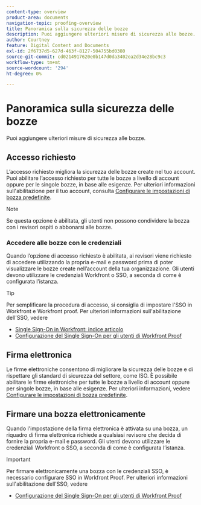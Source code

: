 ```yaml
---
content-type: overview
product-area: documents
navigation-topic: proofing-overview
title: Panoramica sulla sicurezza delle bozze
description: Puoi aggiungere ulteriori misure di sicurezza alle bozze.
author: Courtney
feature: Digital Content and Documents
exl-id: 2f6737d5-627d-463f-8127-504755bd0380
source-git-commit: cd0214917620e0b147d0da3402ea2d34e28bc9c3
workflow-type: tm+mt
source-wordcount: '294'
ht-degree: 0%

---
```


# Panoramica sulla sicurezza delle bozze

Puoi aggiungere ulteriori misure di sicurezza alle bozze.

## Accesso richiesto

L’accesso richiesto migliora la sicurezza delle bozze create nel tuo account. Puoi abilitare l’accesso richiesto per tutte le bozze a livello di account oppure per le singole bozze, in base alle esigenze. Per ulteriori informazioni sull&#39;abilitazione per il tuo account, consulta [Configurare le impostazioni di bozza predefinite](/help/quicksilver/administration-and-setup/manage-workfront/configure-proofing/configure-default-proof-settings.md).

>[!NOTE]
>
>Se questa opzione è abilitata, gli utenti non possono condividere la bozza con i revisori ospiti o abbonarsi alle bozze.

### Accedere alle bozze con le credenziali

Quando l’opzione di accesso richiesto è abilitata, ai revisori viene richiesto di accedere utilizzando la propria e-mail e password prima di poter visualizzare le bozze create nell’account della tua organizzazione. Gli utenti devono utilizzare le credenziali Workfront o SSO, a seconda di come è configurata l’istanza.

>[!TIP]
>
>Per semplificare la procedura di accesso, si consiglia di impostare l&#39;SSO in Workfront e Workfront proof. Per ulteriori informazioni sull&#39;abilitazione dell&#39;SSO, vedere
>
>* [Single Sign-On in Workfront: indice articolo](../../../administration-and-setup/add-users/single-sign-on/single-sign-on.md)
>* [Configurazione del Single Sign-On per gli utenti di Workfront Proof](../../../workfront-proof/wp-acct-admin/account-settings/configure-sso-for-wp-users.md)

## Firma elettronica

Le firme elettroniche consentono di migliorare la sicurezza delle bozze e di rispettare gli standard di sicurezza del settore, come ISO. È possibile abilitare le firme elettroniche per tutte le bozze a livello di account oppure per singole bozze, in base alle esigenze. Per ulteriori informazioni, vedere [Configurare le impostazioni di bozza predefinite](/help/quicksilver/administration-and-setup/manage-workfront/configure-proofing/configure-default-proof-settings.md).

## Firmare una bozza elettronicamente

Quando l&#39;impostazione della firma elettronica è attivata su una bozza, un riquadro di firma elettronica richiede a qualsiasi revisore che decida di fornire la propria e-mail e password. Gli utenti devono utilizzare le credenziali Workfront o SSO, a seconda di come è configurata l’istanza.

>[!IMPORTANT]
>
>Per firmare elettronicamente una bozza con le credenziali SSO, è necessario configurare SSO in Workfront Proof. Per ulteriori informazioni sull&#39;abilitazione dell&#39;SSO, vedere
>
>* [Configurazione del Single Sign-On per gli utenti di Workfront Proof](../../../workfront-proof/wp-acct-admin/account-settings/configure-sso-for-wp-users.md)
